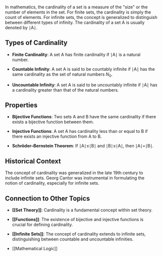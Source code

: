 In mathematics, the cardinality of a set is a measure of the "size" or the number of elements in the set. For finite sets, the cardinality is simply the count of elements. For infinite sets, the concept is generalized to distinguish between different types of infinity. The cardinality of a set A is usually denoted by ∣A∣.

## Types of Cardinality

- **Finite Cardinality**: A set A has finite cardinality if ∣A∣ is a natural number.
    
- **Countable Infinity**: A set A is said to be countably infinite if ∣A∣ has the same cardinality as the set of natural numbers $N_{0}$.
    
- **Uncountable Infinity**: A set A is said to be uncountably infinite if ∣A∣ has a cardinality greater than that of the natural numbers.
    

## Properties

- **Bijective Functions**: Two sets A and B have the same cardinality if there exists a bijective function between them.
    
- **Injective Functions**: A set A has cardinality less than or equal to B if there exists an injective function from A to B.
    
- **Schröder–Bernstein Theorem**: If ∣A∣≤∣B∣ and ∣B∣≤∣A∣, then ∣A∣=∣B∣.
    

## Historical Context

The concept of cardinality was generalized in the late 19th century to include infinite sets. Georg Cantor was instrumental in formulating the notion of cardinality, especially for infinite sets.

## Connection to Other Topics

- **[[Set Theory]]**: Cardinality is a fundamental concept within set theory.
    
- **[[Functions]]**: The existence of bijective and injective functions is crucial for defining cardinality.
    
- **[[Infinite Sets]]**: The concept of cardinality extends to infinite sets, distinguishing between countable and uncountable infinities.
- [[Mathematical Logic]]